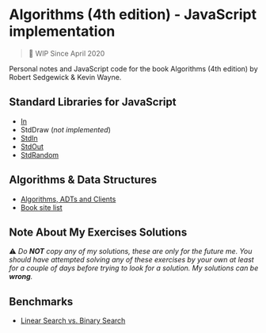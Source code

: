 # Algorithms (4th edition) - JavaScript implementation

> 🚧 WIP Since April 2020

Personal notes and JavaScript code for the book Algorithms (4th edition) by Robert Sedgewick & Kevin Wayne.

## Standard Libraries for JavaScript

- [In](src/libs/in/in.js)
- StdDraw (_not implemented_)
- [StdIn](src/libs/std-in/std-in.js)
- [StdOut](src/libs/std-out/std-out.js)
- [StdRandom](src/libs/std-random/std-random.js)

## Algorithms & Data Structures

- [Algorithms, ADTs and Clients](docs/markdown/algorithms-list.md)
- [Book site list](docs/markdown/booksite-list.md)

## Note About My Exercises Solutions

:warning: _Do **NOT** copy any of my solutions, these are only for the future me. You should have attempted solving any of these exercises by your own at least for a couple of days before trying to look for a solution. My solutions can be **wrong**._

## Benchmarks

- [Linear Search vs. Binary Search](benchmarks/searching/linear-vs-binary-search.js)
